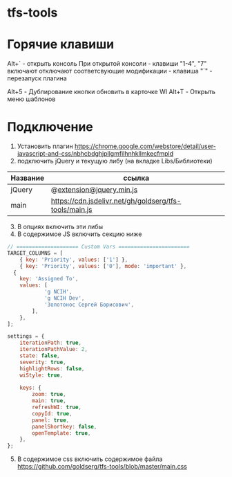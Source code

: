 # tfs-tools

# Горячие клавиши

Alt+\` - открыть консоль
         При открытой консоли
	 - клавиши "1-4", "7" включают отключают соответсвующие модификации
	 - клавиша "\`" - перезапуск плагина
	 
Alt+5 - Дублирование кнопки обновить в карточке WI
Alt+T - Открыть меню шаблонов

# Подключение
1) Установить плагин https://chrome.google.com/webstore/detail/user-javascript-and-css/nbhcbdghjpllgmfilhnhkllmkecfmpld
2) подключить jQuery и текущую либу (на вкладке Libs/Библиотеки)

Название | ссылка
----|------
jQuery | @extension@jquery.min.js
main | https://cdn.jsdelivr.net/gh/goldserg/tfs-tools/main.js

3) В опциях включить эти либы
4) В содержимое JS включить секцию ниже

```javascript
// ==================== Custom Vars =======================
TARGET_COLUMNS = [
	{ key: 'Priority', values: ['1'] },
	{ key: 'Priority', values: ['0'], mode: 'important' },
  { 	
  	key: 'Assigned To', 
   	values: [
			'g NCIH',
			'g NCIH Dev',
			'Золотонос Сергей Борисович',
		],
 	},
];

settings = {
	iterationPath: true,
	iterationPathValue: 2,
	state: false,
	severity: true,
	highlightRows: false,
	wiStyle: true,
	
	keys: {
		zoom: true,
		main: true,
		refreshWI: true,
		copyId: true,
		panel: true,
		panelShortkey: false,
		openTemplate: true,
	},
};
```

5) В содержимое css включить содержимое файла https://github.com/goldserg/tfs-tools/blob/master/main.css
